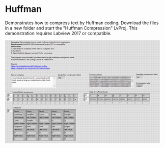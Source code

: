 # Huffman
Demonstrates how to compress text by Huffman coding.
Download the files in a new folder and start the "Huffman Compression" LvProj.
This demonstration requires Labview 2017 or compatible.

![Interface](https://raw.githubusercontent.com/Sylvain-Deposit/Huffman/master/Huffman%20Front.png)
